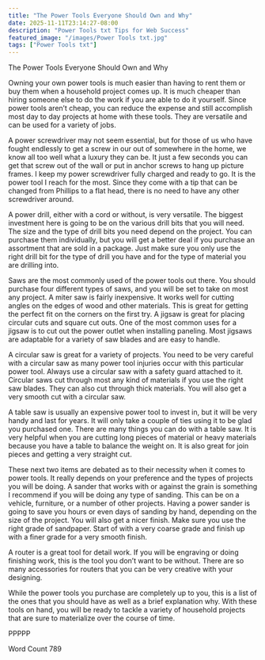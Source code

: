 ```yaml
---
title: "The Power Tools Everyone Should Own and Why"
date: 2025-11-11T23:14:27-08:00
description: "Power Tools txt Tips for Web Success"
featured_image: "/images/Power Tools txt.jpg"
tags: ["Power Tools txt"]
---
```


The Power Tools Everyone Should Own and Why

Owning your own power tools is much easier than having to rent them or buy them when a household project comes up. It is much cheaper than hiring someone else to do the work if you are able to do it yourself. Since power tools aren’t cheap, you can reduce the expense and still accomplish most day to day projects at home with these tools. They are versatile and can be used for a variety of jobs.

A power screwdriver may not seem essential, but for those of us who have fought endlessly to get a screw in our out of somewhere in the home, we know all too well what a luxury they can be. It just a few seconds you can get that screw out of the wall or put in anchor screws to hang up picture frames. I keep my power screwdriver fully charged and ready to go. It is the power tool I reach for the most. Since they come with a tip that can be changed from Phillips to a flat head, there is no need to have any other screwdriver around.

A power drill, either with a cord or without, is very versatile. The biggest investment here is going to be on the various drill bits that you will need. The size and the type of drill bits you need depend on the project. You can purchase them individually, but you will get a better deal if you purchase an assortment that are sold in a package. Just make sure you only use the right drill bit for the type of drill you have and for the type of material you are drilling into. 

Saws are the most commonly used of the power tools out there. You should purchase four different types of saws, and you will be set to take on most any project. A miter saw is fairly inexpensive. It works well for cutting angles on the edges of wood and other materials. This is great for getting the perfect fit on the corners on the first try. A jigsaw is great for placing circular cuts and square cut outs. One of the most common uses for a jigsaw is to cut out the power outlet when installing paneling. Most jigsaws are adaptable for a variety of saw blades and are easy to handle.

A circular saw is great for a variety of projects. You need to be very careful with a circular saw as many power tool injuries occur with this particular power tool. Always use a circular saw with a safety guard attached to it. Circular saws cut through most any kind of materials if you use the right saw blades. They can also cut through thick materials. You will also get a very smooth cut with a circular saw.

A table saw is usually an expensive power tool to invest in, but it will be very handy and last for years. It will only take a couple of ties using it to be glad you purchased one. There are many things you can do with a table saw. It is very helpful when you are cutting long pieces of material or heavy materials because you have a table to balance the weight on. It is also great for join pieces and getting a very straight cut. 

These next two items are debated as to their necessity when it comes to power tools. It really depends on your preference and the types of projects you will be doing. A sander that works with or against the grain is something I recommend if you will be doing any type of sanding. This can be on a vehicle, furniture, or a number of other projects. Having a power sander is going to save you hours or even days of sanding by hand, depending on the size of the project. You will also get a nicer finish. Make sure you use the right grade of sandpaper. Start of with a very coarse grade and finish up with a finer grade for a very smooth finish. 

A router is a great tool for detail work. If you will be engraving or doing finishing work, this is the tool you don’t want to be without. There are so many accessories for routers that you can be very creative with your designing. 

While the power tools you purchase are completely up to you, this is a list of the ones that you should have as well as a brief explanation why. With these tools on hand, you will be ready to tackle a variety of household projects that are sure to materialize over the course of time. 

PPPPP

Word Count 789


